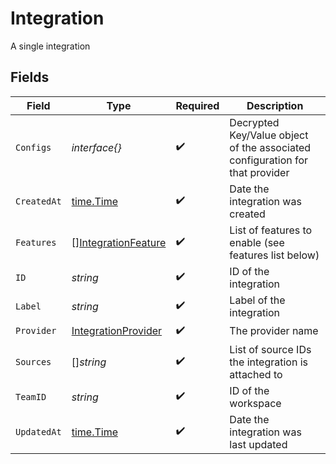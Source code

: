 # Integration

A single integration


## Fields

| Field                                                                        | Type                                                                         | Required                                                                     | Description                                                                  |
| ---------------------------------------------------------------------------- | ---------------------------------------------------------------------------- | ---------------------------------------------------------------------------- | ---------------------------------------------------------------------------- |
| `Configs`                                                                    | *interface{}*                                                                | :heavy_check_mark:                                                           | Decrypted Key/Value object of the associated configuration for that provider |
| `CreatedAt`                                                                  | [time.Time](https://pkg.go.dev/time#Time)                                    | :heavy_check_mark:                                                           | Date the integration was created                                             |
| `Features`                                                                   | [][IntegrationFeature](../../models/shared/integrationfeature.md)            | :heavy_check_mark:                                                           | List of features to enable (see features list below)                         |
| `ID`                                                                         | *string*                                                                     | :heavy_check_mark:                                                           | ID of the integration                                                        |
| `Label`                                                                      | *string*                                                                     | :heavy_check_mark:                                                           | Label of the integration                                                     |
| `Provider`                                                                   | [IntegrationProvider](../../models/shared/integrationprovider.md)            | :heavy_check_mark:                                                           | The provider name                                                            |
| `Sources`                                                                    | []*string*                                                                   | :heavy_check_mark:                                                           | List of source IDs the integration is attached to                            |
| `TeamID`                                                                     | *string*                                                                     | :heavy_check_mark:                                                           | ID of the workspace                                                          |
| `UpdatedAt`                                                                  | [time.Time](https://pkg.go.dev/time#Time)                                    | :heavy_check_mark:                                                           | Date the integration was last updated                                        |